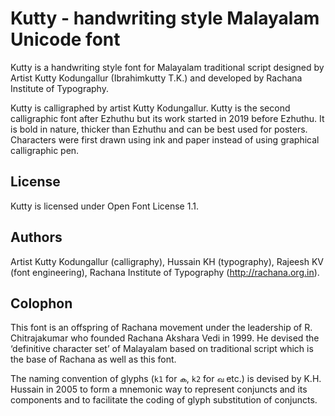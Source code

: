 # Kutty - handwriting style Malayalam Unicode font #

Kutty is a handwriting style font for Malayalam traditional script designed
by Artist Kutty Kodungallur (Ibrahimkutty T.K.) and developed by Rachana
Institute of Typography.

Kutty is calligraphed by artist Kutty Kodungallur. Kutty is the second
calligraphic font after Ezhuthu but its work started in 2019 before Ezhuthu. It
is bold in nature, thicker than Ezhuthu and can be best used for posters.
Characters were first drawn using ink and paper instead of using graphical
calligraphic pen.

## License ##
Kutty is licensed under Open Font License 1.1.

## Authors ##
Artist Kutty Kodungallur (calligraphy), Hussain KH (typography), Rajeesh KV
(font engineering), Rachana Institute of Typography (http://rachana.org.in).

## Colophon ##
This font is an offspring of Rachana movement under the leadership of 
R. Chitrajakumar who founded Rachana Akshara Vedi in 1999. He devised the
‘definitive character set’ of Malayalam based on traditional script which is
the base of Rachana as well as this font.

The naming convention of glyphs (`k1` for `ക`, `k2` for `ഖ` etc.) is devised
by K.H. Hussain in 2005 to form a mnemonic way to represent conjuncts and its
components and to facilitate the coding of glyph substitution of conjuncts.
